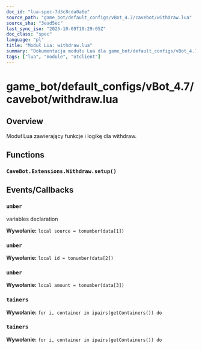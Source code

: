 ```yaml
---
doc_id: "lua-spec-7d3c8cda0a6e"
source_path: "game_bot/default_configs/vBot_4.7/cavebot/withdraw.lua"
source_sha: "3ead5ec"
last_sync_iso: "2025-10-09T10:29:05Z"
doc_class: "spec"
language: "pl"
title: "Moduł Lua: withdraw.lua"
summary: "Dokumentacja modułu Lua dla game_bot/default_configs/vBot_4.7/cavebot/withdraw.lua"
tags: ["lua", "module", "otclient"]
---
```


# game_bot/default_configs/vBot_4.7/cavebot/withdraw.lua

## Overview

Moduł Lua zawierający funkcje i logikę dla withdraw.

## Functions

### `CaveBot.Extensions.Withdraw.setup()`

## Events/Callbacks

### `umber`

variables declaration

**Wywołanie:** `local source = tonumber(data[1])`

### `umber`

**Wywołanie:** `local id = tonumber(data[2])`

### `umber`

**Wywołanie:** `local amount = tonumber(data[3])`

### `tainers`

**Wywołanie:** `for i, container in ipairs(getContainers()) do`

### `tainers`

**Wywołanie:** `for i, container in ipairs(getContainers()) do`
